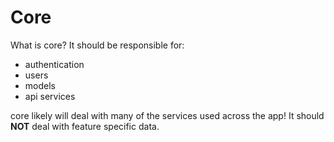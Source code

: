 # Core

What is core? It should be responsible for:

- authentication
- users
- models
- api services

core likely will deal with many of the services used across the app!
It should **NOT** deal with feature specific data.
